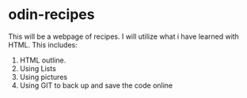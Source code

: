 # odin-recipes
This will be a webpage of recipes.
I will utilize what i have learned with HTML. This includes:
1. HTML outline.
2. Using Lists
3. Using pictures
4. Using GIT to back up and save the code online